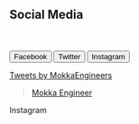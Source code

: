 ## Social Media
<br>
<br>


<script>
  function face()
  {
  document.getElementById('content').style.display='none';
  document.getElementById('content0').style.display='block';
  document.getElementById('content1').style.display='none';
  }
  function twit()
  {
    document.getElementById('content').style.display='block';
    document.getElementById('content0').style.display='none';
      document.getElementById('content1').style.display='none';
  }
  function inst()
  {
    document.getElementById('content').style.display='none';
    document.getElementById('content0').style.display='none';
    document.getElementById('content1').style.display='block';
  }
</script>


<button onclick="face()">
  <span>Facebook</span>
</button>
<button onclick="twit()">
  <span>Twitter</span>
</button>
<button onclick="inst()">
  <span>Instagram</span>
</button>
&nbsp;


<div id="content">
  <script async src="https://platform.twitter.com/widgets.js" charset="utf-8"></script>
  <p><a class="twitter-timeline" href="https://twitter.com/MokkaEngineers?ref_src=twsrc%5Etfw">Tweets by MokkaEngineers</a>
</div>

<div id="content0">
<div class="fb-page" data-href="https://www.facebook.com/1852074921741384/" data-tabs="timeline" data-width="600" data-height="" data-small-header="false" data-adapt-container-width="true" data-hide-cover="true" data-show-facepile="true"><blockquote cite="https://www.facebook.com/1852074921741384/" class="fb-xfbml-parse-ignore"><a href="https://www.facebook.com/1852074921741384/">Mokka Engineer</a></blockquote></div>
</div>

<div id="content1">
Instagram
</div>

